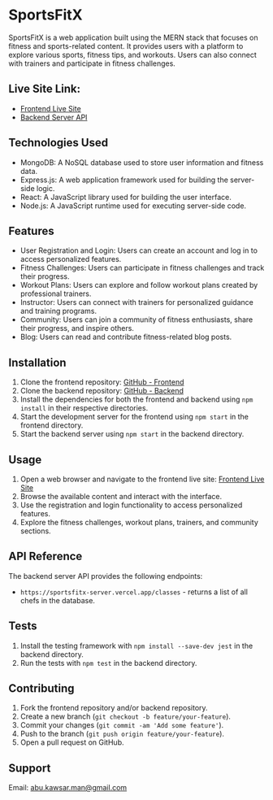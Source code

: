# SportsFitX

SportsFitX is a web application built using the MERN stack that focuses on fitness and sports-related content. It provides users with a platform to explore various sports, fitness tips, and workouts. Users can also connect with trainers and participate in fitness challenges.

## Live Site Link:
- [Frontend Live Site](https://sports-fitx.web.app)
- [Backend Server API](https://sportsfitx-server.vercel.app)

## Technologies Used

- MongoDB: A NoSQL database used to store user information and fitness data.
- Express.js: A web application framework used for building the server-side logic.
- React: A JavaScript library used for building the user interface.
- Node.js: A JavaScript runtime used for executing server-side code.

## Features

- User Registration and Login: Users can create an account and log in to access personalized features.
- Fitness Challenges: Users can participate in fitness challenges and track their progress.
- Workout Plans: Users can explore and follow workout plans created by professional trainers.
- Instructor: Users can connect with trainers for personalized guidance and training programs.
- Community: Users can join a community of fitness enthusiasts, share their progress, and inspire others.
- Blog: Users can read and contribute fitness-related blog posts.

## Installation

1. Clone the frontend repository: [GitHub - Frontend](https://github.com/abu-kawsar-rabby/sportsfitx-client)
2. Clone the backend repository: [GitHub - Backend](https://github.com/abu-kawsar-rabby/sportsfitx-server)
3. Install the dependencies for both the frontend and backend using `npm install` in their respective directories.
4. Start the development server for the frontend using `npm start` in the frontend directory.
5. Start the backend server using `npm start` in the backend directory.

## Usage

1. Open a web browser and navigate to the frontend live site: [Frontend Live Site](https://sports-fitx.web.app)
2. Browse the available content and interact with the interface.
3. Use the registration and login functionality to access personalized features.
4. Explore the fitness challenges, workout plans, trainers, and community sections.

## API Reference

The backend server API provides the following endpoints:

- `https://sportsfitx-server.vercel.app/classes` - returns a list of all chefs in the database.

## Tests

1. Install the testing framework with `npm install --save-dev jest` in the backend directory.
2. Run the tests with `npm test` in the backend directory.

## Contributing

1. Fork the frontend repository and/or backend repository.
2. Create a new branch (`git checkout -b feature/your-feature`).
3. Commit your changes (`git commit -am 'Add some feature'`).
4. Push to the branch (`git push origin feature/your-feature`).
5. Open a pull request on GitHub.

## Support

Email: abu.kawsar.man@gmail.com
